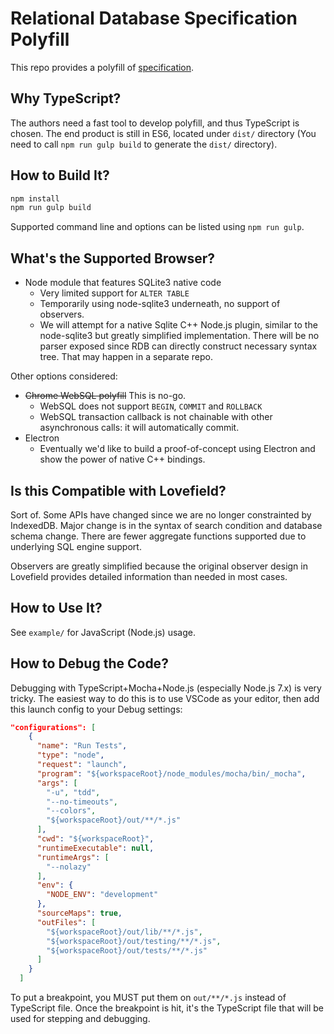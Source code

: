 # Relational Database Specification Polyfill

This repo provides a polyfill of
[specification](https://github.com/arthurhsu/rdb).

## Why TypeScript?

The authors need a fast tool to develop polyfill, and thus TypeScript is
chosen. The end product is still in ES6, located under `dist/` directory
(You need to call `npm run gulp build` to generate the `dist/` directory).

## How to Build It?

```bash
npm install
npm run gulp build
```

Supported command line and options can be listed using `npm run gulp`.

## What's the Supported Browser?

* Node module that features SQLite3 native code
  * Very limited support for `ALTER TABLE`
  * Temporarily using node-sqlite3 underneath, no support of observers.
  * We will attempt for a native Sqlite C++ Node.js plugin, similar to the
    node-sqlite3 but greatly simplified implementation. There will be no parser
    exposed since RDB can directly construct necessary syntax tree. That may
    happen in a separate repo.

Other options considered:

* ~~Chrome WebSQL polyfill~~ This is no-go.
  * WebSQL does not support `BEGIN`, `COMMIT` and `ROLLBACK`
  * WebSQL transaction callback is not chainable with other asynchronous calls:
    it will automatically commit.
* Electron
  * Eventually we'd like to build a proof-of-concept using Electron and show
    the power of native C++ bindings.

## Is this Compatible with Lovefield?

Sort of. Some APIs have changed since we are no longer constrainted by
IndexedDB. Major change is in the syntax of search condition and database
schema change. There are fewer aggregate functions supported due to
underlying SQL engine support.

Observers are greatly simplified because the original observer design in
Lovefield provides detailed information than needed in most cases.

## How to Use It?

See `example/` for JavaScript (Node.js) usage.

## How to Debug the Code?

Debugging with TypeScript+Mocha+Node.js (especially Node.js 7.x) is very tricky.
The easiest way to do this is to use VSCode as your editor, then add this
launch config to your Debug settings:

```json
"configurations": [
    {
      "name": "Run Tests",
      "type": "node",
      "request": "launch",
      "program": "${workspaceRoot}/node_modules/mocha/bin/_mocha",
      "args": [
        "-u", "tdd",
        "--no-timeouts",
        "--colors",
        "${workspaceRoot}/out/**/*.js"
      ],
      "cwd": "${workspaceRoot}",
      "runtimeExecutable": null,
      "runtimeArgs": [
        "--nolazy"
      ],
      "env": {
        "NODE_ENV": "development"
      },
      "sourceMaps": true,
      "outFiles": [
        "${workspaceRoot}/out/lib/**/*.js",
        "${workspaceRoot}/out/testing/**/*.js",
        "${workspaceRoot}/out/tests/**/*.js"
      ]
    }
  ]
```

To put a breakpoint, you MUST put them on `out/**/*.js` instead of TypeScript
file. Once the breakpoint is hit, it's the TypeScript file that will be used
for stepping and debugging.
